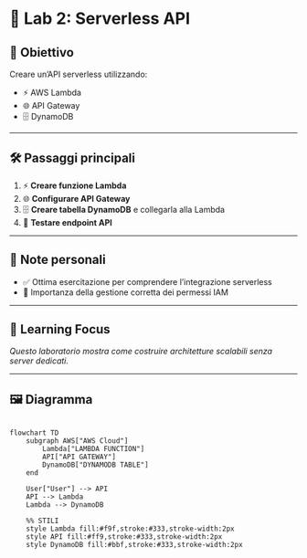 # 🧪 Lab 2: Serverless API

## 🎯 Obiettivo
Creare un’API serverless utilizzando:  
- ⚡ AWS Lambda  
- 🌐 API Gateway  
- 🗄️ DynamoDB  

---

## 🛠️ Passaggi principali

1. ⚡ **Creare funzione Lambda**  
2. 🌐 **Configurare API Gateway**  
3. 🗄️ **Creare tabella DynamoDB** e collegarla alla Lambda  
4. 🧪 **Testare endpoint API**  

---

## 📝 Note personali

- ✅ Ottima esercitazione per comprendere l’integrazione serverless  
- 🔑 Importanza della gestione corretta dei permessi IAM  

---

## 📌 Learning Focus

*Questo laboratorio mostra come costruire architetture scalabili senza server dedicati.*

---

## 🖼️ Diagramma

```mermaid

flowchart TD
    subgraph AWS["AWS Cloud"]
        Lambda["LAMBDA FUNCTION"]
        API["API GATEWAY"]
        DynamoDB["DYNAMODB TABLE"]
    end

    User["User"] --> API
    API --> Lambda
    Lambda --> DynamoDB

    %% STILI
    style Lambda fill:#f9f,stroke:#333,stroke-width:2px
    style API fill:#ff9,stroke:#333,stroke-width:2px
    style DynamoDB fill:#bbf,stroke:#333,stroke-width:2px

